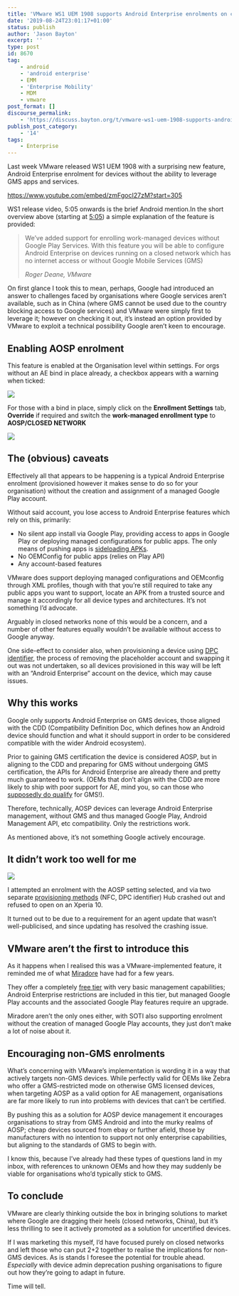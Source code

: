 ```yaml
---
title: 'VMware WS1 UEM 1908 supports Android Enterprise enrolments on closed networks and AOSP devices'
date: '2019-08-24T23:01:17+01:00'
status: publish
author: 'Jason Bayton'
excerpt: ''
type: post
id: 8670
tag:
    - android
    - 'android enterprise'
    - EMM
    - 'Enterprise Mobility'
    - MDM
    - vmware
post_format: []
discourse_permalink:
    - 'https://discuss.bayton.org/t/vmware-ws1-uem-1908-supports-android-enterprise-enrolments-on-closed-networks-and-aosp-devices/313'
publish_post_category:
    - '14'
tags:
    - Enterprise
---
```

Last week VMware released WS1 UEM 1908 with a surprising new feature, Android Enterprise enrolment for devices without the ability to leverage GMS apps and services.

https://www.youtube.com/embed/zmFgocI27zM?start=305

WS1 release video, 5:05 onwards is the brief Android mention.</figcaption></figure>In the short overview above (starting at [5:05](https://youtu.be/zmFgocI27zM?t=305)) a simple explanation of the feature is provided:

> We’ve added support for enrolling work-managed devices without Google Play Services. With this feature you will be able to configure Android Enterprise on devices running on a closed network which has no internet access or without Google Mobile Services (GMS)
> 
> <cite>Roger Deane, VMware</cite>

On first glance I took this to mean, perhaps, Google had introduced an answer to challenges faced by organisations where Google services aren’t available, such as in China (where GMS cannot be used due to the country blocking access to Google services) and VMware were simply first to leverage it; however on checking it out, it’s instead an option provided by VMware to exploit a technical possibility Google aren’t keen to encourage.

Enabling AOSP enrolment
-----------------------

This feature is enabled at the Organisation level within settings. For orgs without an AE bind in place already, a checkbox appears with a warning when ticked:

![](https://cdn.bayton.org/uploads/2019/08/2019-08-24-00.53.06.gif)

For those with a bind in place, simply click on the **Enrollment Settings** tab, **Override** if required and switch the **work-managed enrollment type** to **AOSP/CLOSED NETWORK**

![](https://cdn.bayton.org/uploads/2019/08/2019-08-24-00.54.33.gif)

The (obvious) caveats
---------------------

Effectively all that appears to be happening is a typical Android Enterprise enrolment (provisioned however it makes sense to do so for your organisation) without the creation and assignment of a managed Google Play account.

Without said account, you lose access to Android Enterprise features which rely on this, primarily:

- No silent app install via Google Play, providing access to apps in Google Play or deploying managed configurations for public apps. The only means of pushing apps is [sideloading APKs](/android/why-you-shouldnt-install-apps-from-unknown-sources/).
- No OEMConfig for public apps (relies on Play API)
- Any account-based features

VMware does support deploying managed configurations and OEMconfig through XML profiles, though with that you’re still required to take any public apps you want to support, locate an APK from a trusted source and manage it accordingly for all device types and architectures. It’s not something I’d advocate.

Arguably in closed networks none of this would be a concern, and a number of other features equally wouldn’t be available without access to Google anyway.

One side-effect to consider also, when provisioning a device using [DPC identifier](/android/android-enterprise-dpc-identifier-collection/), the process of removing the placeholder account and swapping it out was not undertaken, so all devices provisioned in this way will be left with an “Android Enterprise” account on the device, which may cause issues.

Why this works
--------------

Google only supports Android Enterprise on GMS devices, those aligned with the CDD (Compatibility Definition Doc, which defines how an Android device should function and what it should support in order to be considered compatible with the wider Android ecosystem).

Prior to gaining GMS certification the device is considered AOSP, but in aligning to the CDD and preparing for GMS without undergoing GMS certification, the APIs for Android Enterprise are already there and pretty much guaranteed to work. (OEMs that don’t align with the CDD are more likely to ship with poor support for AE, mind you, so can those who [supposedly do qualify](/android/android-enterprise-device-support/poco-f1-android-enterprise-validation-report/) for GMS!).

Therefore, technically, AOSP devices can leverage Android Enterprise management, without GMS and thus managed Google Play, Android Management API, etc compatibility. Only the restrictions work.

As mentioned above, it’s not something Google actively encourage.

It didn’t work too well for me
------------------------------

![](https://cdn.bayton.org/uploads/2019/08/Screenshot_20190823-230254.png)

I attempted an enrolment with the AOSP setting selected, and via two separate [provisioning methods](/android/infobyte-did-you-know-android-enterprise-work-managed-provisioning-methods/) (NFC, DPC identifier) Hub crashed out and refused to open on an Xperia 10.

It turned out to be due to a requirement for an agent update that wasn’t well-publicised, and since updating has resolved the crashing issue.

VMware aren’t the first to introduce this
-----------------------------------------

As it happens when I realised this was a VMware-implemented feature, it reminded me of what [Miradore](https://www.miradore.com/product/) have had for a few years.

They offer a completely [free tier](/2015/03/miradore-online-mdm-review-a-second-look/) with very basic management capabilities; Android Enterprise restrictions are included in this tier, but managed Google Play accounts and the associated Google Play features require an upgrade.

Miradore aren’t the only ones either, with SOTI also supporting enrolment without the creation of managed Google Play accounts, they just don’t make a lot of noise about it.

Encouraging non-GMS enrolments
------------------------------

What’s concerning with VMware’s implementation is wording it in a way that actively targets non-GMS devices. While perfectly valid for OEMs like Zebra who offer a GMS-restricted mode on otherwise GMS licensed devices, when targeting AOSP as a valid option for AE management, organisations are far more likely to run into problems with devices that can’t be certified.

By pushing this as a solution for AOSP device management it encourages organisations to stray from GMS Android and into the murky realms of AOSP; cheap devices sourced from ebay or further afield, those by manufacturers with no intention to support not only enterprise capabilities, but aligning to the standards of GMS to begin with.

I know this, because I’ve already had these types of questions land in my inbox, with references to unknown OEMs and how they may suddenly be viable for organisations who’d typically stick to GMS.

To conclude
-----------

VMware are clearly thinking outside the box in bringing solutions to market where Google are dragging their heels (closed networks, China), but it’s less thrilling to see it actively promoted as a solution for uncertified devices.

If I was marketing this myself, I’d have focused purely on closed networks and left those who can put 2+2 together to realise the implications for non-GMS devices. As is stands I foresee the potential for trouble ahead. *Especially* with device admin deprecation pushing organisations to figure out how they’re going to adapt in future.

Time will tell.